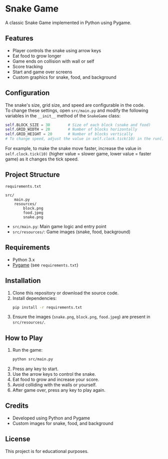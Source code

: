 # Snake Game

A classic Snake Game implemented in Python using Pygame.

## Features

- Player controls the snake using arrow keys
- Eat food to grow longer
- Game ends on collision with wall or self
- Score tracking
- Start and game over screens
- Custom graphics for snake, food, and background

## Configuration

The snake's size, grid size, and speed are configurable in the code.  
To change these settings, open `src/main.py` and modify the following variables in the `__init__` method of the `SnakeGame` class:

```python
self.BLOCK_SIZE = 30        # Size of each block (snake and food)
self.GRID_WIDTH = 20        # Number of blocks horizontally
self.GRID_HEIGHT = 20       # Number of blocks vertically
# To change speed, adjust the value in self.clock.tick(10) in the run() method
```

For example, to make the snake move faster, increase the value in `self.clock.tick(10)` (higher value = slower game, lower value = faster game) as it changes the tick speed.

## Project Structure

```
requirements.txt

src/
    main.py
    resources/
        block.png
        food.jpeg
        snake.png
```

- `src/main.py`: Main game logic and entry point
- `src/resources/`: Game images (snake, food, background)

## Requirements

- Python 3.x
- [Pygame](https://www.pygame.org/) (see `requirements.txt`)

## Installation

1. Clone this repository or download the source code.
2. Install dependencies:
    ```sh
    pip install -r requirements.txt
    ```
3. Ensure the images (`snake.png`, `block.png`, `food.jpeg`) are present in `src/resources/`.

## How to Play

1. Run the game:
    ```sh
    python src/main.py
    ```
2. Press any key to start.
3. Use the arrow keys to control the snake.
4. Eat food to grow and increase your score.
5. Avoid colliding with the walls or yourself.
6. After game over, press any key to play again.

## Credits

- Developed using Python and Pygame
- Custom images for snake, food, and background

## License

This project is for educational purposes.